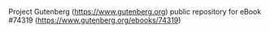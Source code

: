 Project Gutenberg (https://www.gutenberg.org) public repository for eBook #74319 (https://www.gutenberg.org/ebooks/74319)
